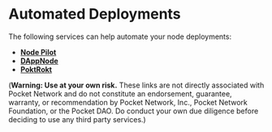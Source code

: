 # Automated Deployments

The following services can help automate your node deployments:

* [**Node Pilot**](https://nodepilot.tech)
* [**DAppNode**](https://dappnode.io)
* [**PoktRokt**](https://github.com/BenVanGithub/POKT-ROKT)

(**Warning: Use at your own risk.** These links are not directly associated with Pocket Network and do not constitute an endorsement, guarantee, warranty, or recommendation by Pocket Network, Inc., Pocket Network Foundation, or the Pocket DAO. Do conduct your own due diligence before deciding to use any third party services.)
